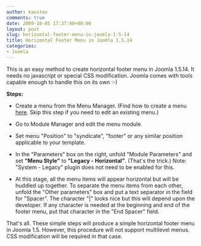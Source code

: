 ```yaml
---
author: kaustav
comments: true
date: 2009-10-05 17:37:00+00:00
layout: post
slug: horizontal-footer-menu-in-joomla-1-5-14
title: Horizontal Footer Menu in Joomla 1.5.14
categories:
- Joomla
---
```


This is an easy method to create horizontal footer menu in Joomla 1.5.14. It needs no javascript or special CSS modification. Joomla comes with tools capable enough to handle this on its own :-)<!-- more -->

**Steps:**



	
  * Create a menu from the Menu Manager. (Find how to create a menu [here](http://help.joomla.org/content/view/322/276/). Skip this step if you need to edit an existing menu.)

	
  * Go to Module Manager and edit the menu module.

	
  * Set menu "Position" to "syndicate", "footer" or any similar position applicable to your template.

	
  * In the "Parameters" box on the right, unfold "Module Parameters" and set **"Menu Style"** to **"Legacy - Horizontal"**. (That's the trick.) Note: "System - Legacy" plugin does not need to be enabled for this.

	
  * At this stage, all the menu items will appear horizontal but will be huddled up together. To separate the menu items from each other, unfold the "Other parameters" box and put a text separator in the field for "Spacer". The character "|" looks nice but this will depend upon the developer. If any character is needed at the beginning and end of the footer menu, put that character in the "End Spacer" field.


That's all. These simple steps will produce a simple horizontal footer menu in Joomla 1.5. However, this procedure will not support multilevel menus. CSS modification will be required in that case.
